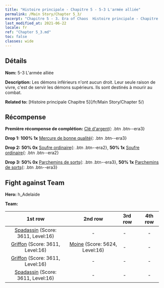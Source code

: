 ```yaml
---
title: "Histoire principale - Chapitre 5 - 5-3 L'armée alliée"
permalink: /Main Story/Chapter 5_3/
excerpt: "Chapitre 5 - 3. Era of Chaos  Histoire principale - Chapitre 5_3. 5-3 L'armée alliée"
last_modified_at: 2021-06-22
locale: fr
ref: "Chapter 5_3.md"
toc: false
classes: wide
---
```


## Détails

 **Nom:** 5-3 L'armée alliée

 **Description:** Les démons inférieurs n'ont aucun droit. Leur seule raison de vivre, c'est de servir les démons supérieurs. Ils sont destinés à mourir au combat.

 **Related to:** [Histoire principale Chapitre 5](/fr/Main Story/Chapter 5/)

## Récompense

 **Première récompense de complétion:** [Clé d'argent](/ItemsFR/con_693/){: .btn .btn--era3}

 **Drop 1:** **100% 1x** [Mercure de bonne qualité](/ItemsFR/mat_14/){: .btn .btn--era3}

 **Drop 2:** **50% 0x** [Soufre ordinaire](/ItemsFR/mat_9/){: .btn .btn--era2}, **50% 1x** [Soufre ordinaire](/ItemsFR/mat_9/){: .btn .btn--era2}

 **Drop 3:** **50% 0x** [Parchemins de sorts](/ItemsFR/con_694/){: .btn .btn--era3}, **50% 1x** [Parchemins de sorts](/ItemsFR/con_694/){: .btn .btn--era3}


## Fight against Team
 **Hero:** h_Adelaide

 **Team:**


  | 1st row | 2nd row | 3rd row | 4th row |
  |:----:|:----:|:----|:----:|
  | [Spadassin](/fr/units/Swordsman/) (Score: 3611, Level:16)  | - | - | - |
  | [Griffon](/fr/units/Griffin/) (Score: 3611, Level:16)  | [Moine](/fr/units/Monk/) (Score: 5624, Level:16)  | - | - |
  | [Griffon](/fr/units/Griffin/) (Score: 3611, Level:16)  | - | - | - |
  | [Spadassin](/fr/units/Swordsman/) (Score: 3611, Level:16)  | - | - | - |



